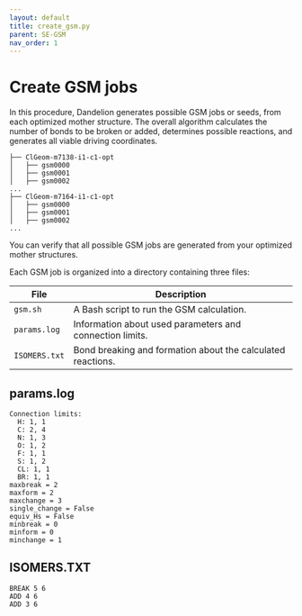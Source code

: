 ```yaml
---
layout: default
title: create_gsm.py
parent: SE-GSM
nav_order: 1
---
```


# Create GSM jobs

In this procedure, Dandelion generates possible GSM jobs or seeds, from each optimized mother structure. The overall algorithm calculates the number of bonds to be broken or added, determines possible reactions, and generates all viable driving coordinates. 

  ```
  ├── ClGeom-m7138-i1-c1-opt
  │   ├── gsm0000
  │   ├── gsm0001
  │   ├── gsm0002
  ...
  ├── ClGeom-m7164-i1-c1-opt
  │   ├── gsm0000
  │   ├── gsm0001
  │   ├── gsm0002
  ...
  ```
You can verify that all possible GSM jobs are generated from your optimized mother structures. 

Each GSM job is organized into a directory containing three files:

| File          | Description                                                         |
|---------------|---------------------------------------------------------------------|
| `gsm.sh`      | A Bash script to run the GSM calculation.                           |
| `params.log ` | Information about used parameters and connection limits.            |
| `ISOMERS.txt` | Bond breaking and formation about the calculated reactions.         |


## params.log

```
Connection limits:
  H: 1, 1
  C: 2, 4
  N: 1, 3
  O: 1, 2
  F: 1, 1
  S: 1, 2
  CL: 1, 1
  BR: 1, 1
maxbreak = 2
maxform = 2
maxchange = 3
single_change = False
equiv_Hs = False
minbreak = 0
minform = 0
minchange = 1

```



## ISOMERS.TXT

  ```
  BREAK 5 6
  ADD 4 6
  ADD 3 6
  ```



